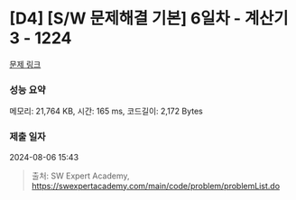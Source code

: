 # [D4] [S/W 문제해결 기본] 6일차 - 계산기3 - 1224 

[문제 링크](https://swexpertacademy.com/main/code/problem/problemDetail.do?contestProbId=AV14tDX6AFgCFAYD) 

### 성능 요약

메모리: 21,764 KB, 시간: 165 ms, 코드길이: 2,172 Bytes

### 제출 일자

2024-08-06 15:43



> 출처: SW Expert Academy, https://swexpertacademy.com/main/code/problem/problemList.do